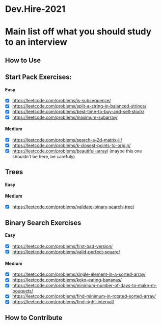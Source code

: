 # Dev.Hire-2021

# Main list off what you should study to an interview

## How to Use

## Start Pack Exercises:

#### Easy

- [x] https://leetcode.com/problems/is-subsequence/
- [x] https://leetcode.com/problems/split-a-string-in-balanced-strings/
- [x] https://leetcode.com/problems/best-time-to-buy-and-sell-stock/
- [x] https://leetcode.com/problems/maximum-subarray/

#### Medium

- [x] https://leetcode.com/problems/search-a-2d-matrix-ii/
- [x] https://leetcode.com/problems/k-closest-points-to-origin/
- [x] https://leetcode.com/problems/beautiful-array/ (maybe this one shouldn't be here, be carefuly)

## Trees

#### Easy

#### Medium

- [x] https://leetcode.com/problems/validate-binary-search-tree/

## Binary Search Exercises

#### Easy

- [x] https://leetcode.com/problems/first-bad-version/
- [x] https://leetcode.com/problems/valid-perfect-square/

#### Medium

- [x] https://leetcode.com/problems/single-element-in-a-sorted-array/
- [x] https://leetcode.com/problems/koko-eating-bananas/
- [x] https://leetcode.com/problems/minimum-number-of-days-to-make-m-bouquets/
- [x] https://leetcode.com/problems/find-minimum-in-rotated-sorted-array/
- [x] https://leetcode.com/problems/find-right-interval/

## How to Contribute

